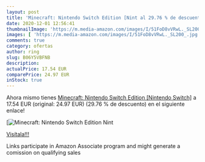 ```yaml
---
layout: post
title: 'Minecraft: Nintendo Switch Edition [Nint al 29.76 % de descuento'
date: 2020-12-01 12:56:41
thumbnailImage: 'https://m.media-amazon.com/images/I/51FoD8vVRwL._SL200_.jpg'
images: [ 'https://m.media-amazon.com/images/I/51FoD8vVRwL._SL200_.jpg' ]
comments: true
category: ofertas
author: ring
slug: B06Y5VBFNB
description:
actualPrice: 17.54 EUR
comparePrice: 24.97 EUR
inStock: true
---
```


Ahora mismo tienes [Minecraft: Nintendo Switch Edition [Nintendo Switch]](https://www.amazon.de/dp/B06Y5VBFNB/?tag=tolees0ca-21) a 17.54 EUR (original: 24.97 EUR) (29.76 %  de descuento) en el siguiente enlace!

[![Minecraft: Nintendo Switch Edition [Nint](https://m.media-amazon.com/images/I/51FoD8vVRwL._SL200_.jpg)](https://www.amazon.de/dp/B06Y5VBFNB/?tag=tolees0ca-21)

[Visítala!!!](https://www.amazon.de/dp/B06Y5VBFNB/?tag=tolees0ca-21)

Links participate in Amazon Associate program and might generate a comission on qualifying sales
